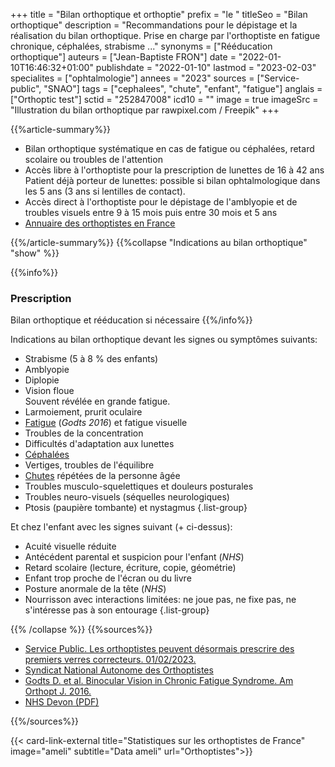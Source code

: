 +++
title = "Bilan orthoptique et orthoptie"
prefix = "le "
titleSeo = "Bilan orthoptique"
description = "Recommandations pour le dépistage et la réalisation du bilan orthoptique. Prise en charge par l'orthoptiste en fatigue chronique, céphalées, strabisme ..."
synonyms = ["Rééducation orthoptique"]
auteurs = ["Jean-Baptiste FRON"]
date = "2022-01-10T16:46:32+01:00"
publishdate = "2022-01-10"
lastmod = "2023-02-03"
specialites = ["ophtalmologie"]
annees = "2023"
sources = ["Service-public", "SNAO"]
tags = ["cephalees", "chute", "enfant", "fatigue"]
anglais = ["Orthoptic test"]
sctid = "252847008"
icd10 = ""
image = true
imageSrc = "Illustration du bilan orthoptique par rawpixel.com / Freepik"
+++

{{%article-summary%}}

- Bilan orthoptique systématique en cas de fatigue ou céphalées, retard scolaire ou troubles de l'attention
- Accès libre à l'orthoptiste pour la prescription de lunettes de 16 à 42 ans  
  Patient déjà porteur de lunettes: possible si bilan ophtalmologique dans les 5 ans (3 ans si lentilles de contact).
- Accès direct à l'orthoptiste pour le dépistage de l'amblyopie et de troubles visuels entre 9 à 15 mois puis entre 30 mois et 5 ans
- [Annuaire des orthoptistes en France](http://annuairesante.ameli.fr/)

{{%/article-summary%}}
{{%collapse "Indications au bilan orthoptique" "show" %}}

{{%info%}}

### Prescription

Bilan orthoptique et rééducation si nécessaire
{{%/info%}}

Indications au bilan orthoptique devant les signes ou symptômes suivants:

- Strabisme (5 à 8 % des enfants)
- Amblyopie
- Diplopie
- Vision floue  
  Souvent révélée en grande fatigue.
- Larmoiement, prurit oculaire
- [Fatigue](/tags/fatigue/) (*Godts 2016*) et fatigue visuelle
- Troubles de la concentration
- Difficultés d'adaptation aux lunettes
- [Céphalées](/tags/cephalees/)
- Vertiges, troubles de l'équilibre
- [Chutes](/tags/chute/) répétées de la personne âgée
- Troubles musculo-squelettiques et douleurs posturales
- Troubles neuro-visuels (séquelles neurologiques)
- Ptosis (paupière tombante) et nystagmus
{.list-group}

Et chez l'enfant avec les signes suivant (+ ci-dessus):

- Acuité visuelle réduite
- Antécédent parental et suspicion pour l'enfant (*NHS*)
- Retard scolaire (lecture, écriture, copie, géométrie)
- Enfant trop proche de l'écran ou du livre
- Posture anormale de la tête (*NHS*)
- Nourrisson avec interactions limitées: ne joue pas, ne fixe pas, ne s'intéresse pas à son entourage
{.list-group}

{{% /collapse %}}
{{%sources%}}

- [Service Public. Les orthoptistes peuvent désormais prescrire des premiers verres correcteurs. 01/02/2023.](https://www.service-public.fr/particuliers/actualites/A16344?xtor=EPR-100)
- [Syndicat National Autonome des Orthoptistes](https://www.orthoptiste.pro/l-orthoptie/ou-et-quand-consulter/)
- [Godts D. et al. Binocular Vision in Chronic Fatigue Syndrome. Am Orthopt J. 2016.](https://pubmed.ncbi.nlm.nih.gov/27799582/)
- [NHS Devon (PDF)](https://www.northdevonhealth.nhs.uk/wp-content/uploads/2014/06/Appendix-1.pdf)

{{%/sources%}}

{{< card-link-external title="Statistiques sur les orthoptistes de France" image="ameli" subtitle="Data ameli" url="Orthoptistes">}}
